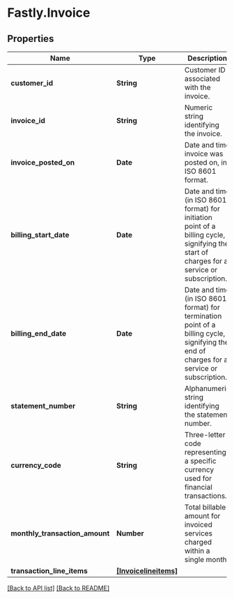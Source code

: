 # Fastly.Invoice

## Properties

Name | Type | Description | Notes
------------ | ------------- | ------------- | -------------
**customer_id** | **String** | Customer ID associated with the invoice. | [optional] 
**invoice_id** | **String** | Numeric string identifying the invoice. | [optional] 
**invoice_posted_on** | **Date** | Date and time invoice was posted on, in ISO 8601 format. | [optional] 
**billing_start_date** | **Date** | Date and time (in ISO 8601 format) for initiation point of a billing cycle, signifying the start of charges for a service or subscription. | [optional] 
**billing_end_date** | **Date** | Date and time (in ISO 8601 format) for termination point of a billing cycle, signifying the end of charges for a service or subscription. | [optional] 
**statement_number** | **String** | Alphanumeric string identifying the statement number. | [optional] 
**currency_code** | **String** | Three-letter code representing a specific currency used for financial transactions. | [optional] 
**monthly_transaction_amount** | **Number** | Total billable amount for invoiced services charged within a single month. | [optional] 
**transaction_line_items** | [**[Invoicelineitems]**](Invoicelineitems.md) |  | [optional] 


[[Back to API list]](../../README.md#endpoints) [[Back to README]](../../README.md)
